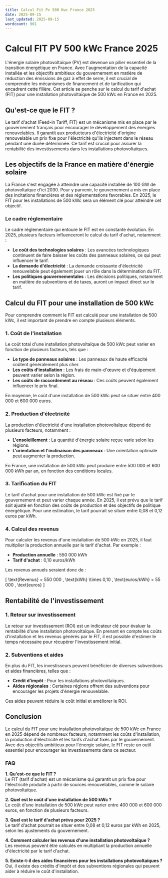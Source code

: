 ```yaml
---
title: Calcul Fit Pv 500 Kwc France 2025
date: 2025-09-15
last_updated: 2025-09-15
wordcount: 901
---
```


# Calcul FIT PV 500 kWc France 2025

L'énergie solaire photovoltaïque (PV) est devenue un pilier essentiel de la transition énergétique en France. Avec l'augmentation de la capacité installée et les objectifs ambitieux du gouvernement en matière de réduction des émissions de gaz à effet de serre, il est crucial de comprendre les mécanismes de financement et de tarification qui encadrent cette filière. Cet article se penche sur le calcul du tarif d'achat (FIT) pour une installation photovoltaïque de 500 kWc en France en 2025.

## Qu'est-ce que le FIT ?

Le tarif d'achat (Feed-in Tariff, FIT) est un mécanisme mis en place par le gouvernement français pour encourager le développement des énergies renouvelables. Il garantit aux producteurs d'électricité d'origine renouvelable un prix fixe pour l'électricité qu'ils injectent dans le réseau pendant une durée déterminée. Ce tarif est crucial pour assurer la rentabilité des investissements dans les installations photovoltaïques.

## Les objectifs de la France en matière d'énergie solaire

La France s'est engagée à atteindre une capacité installée de 100 GW de photovoltaïque d'ici 2030. Pour y parvenir, le gouvernement a mis en place des incitations financières et des réglementations favorables. En 2025, le FIT pour les installations de 500 kWc sera un élément clé pour atteindre cet objectif.

### Le cadre réglementaire

Le cadre réglementaire qui entoure le FIT est en constante évolution. En 2025, plusieurs facteurs influenceront le calcul du tarif d'achat, notamment :

- **Le coût des technologies solaires** : Les avancées technologiques continuent de faire baisser les coûts des panneaux solaires, ce qui peut influencer le tarif.
- **La demande d'électricité** : La demande croissante d'électricité renouvelable peut également jouer un rôle dans la détermination du FIT.
- **Les politiques gouvernementales** : Les décisions politiques, notamment en matière de subventions et de taxes, auront un impact direct sur le tarif.

## Calcul du FIT pour une installation de 500 kWc

Pour comprendre comment le FIT est calculé pour une installation de 500 kWc, il est important de prendre en compte plusieurs éléments.

### 1. Coût de l'installation

Le coût total d'une installation photovoltaïque de 500 kWc peut varier en fonction de plusieurs facteurs, tels que :

- **Le type de panneaux solaires** : Les panneaux de haute efficacité coûtent généralement plus cher.
- **Les coûts d'installation** : Les frais de main-d'œuvre et d'équipement peuvent varier selon la région.
- **Les coûts de raccordement au réseau** : Ces coûts peuvent également influencer le prix final.

En moyenne, le coût d'une installation de 500 kWc peut se situer entre 400 000 et 600 000 euros.

### 2. Production d'électricité

La production d'électricité d'une installation photovoltaïque dépend de plusieurs facteurs, notamment :

- **L'ensoleillement** : La quantité d'énergie solaire reçue varie selon les régions.
- **L'orientation et l'inclinaison des panneaux** : Une orientation optimale peut augmenter la production.

En France, une installation de 500 kWc peut produire entre 500 000 et 600 000 kWh par an, en fonction des conditions locales.

### 3. Tarification du FIT

Le tarif d'achat pour une installation de 500 kWc est fixé par le gouvernement et peut varier chaque année. En 2025, il est prévu que le tarif soit ajusté en fonction des coûts de production et des objectifs de politique énergétique. Pour une estimation, le tarif pourrait se situer entre 0,08 et 0,12 euros par kWh.

### 4. Calcul des revenus

Pour calculer les revenus d'une installation de 500 kWc en 2025, il faut multiplier la production annuelle par le tarif d'achat. Par exemple :

- **Production annuelle** : 550 000 kWh
- **Tarif d'achat** : 0,10 euros/kWh

Les revenus annuels seraient donc de :

\[ \text{Revenus} = 550 000 \, \text{kWh} \times 0,10 \, \text{euros/kWh} = 55 000 \, \text{euros} \]

## Rentabilité de l'investissement

### 1. Retour sur investissement

Le retour sur investissement (ROI) est un indicateur clé pour évaluer la rentabilité d'une installation photovoltaïque. En prenant en compte les coûts d'installation et les revenus générés par le FIT, il est possible d'estimer le temps nécessaire pour récupérer l'investissement initial.

### 2. Subventions et aides

En plus du FIT, les investisseurs peuvent bénéficier de diverses subventions et aides financières, telles que :

- **Crédit d'impôt** : Pour les installations photovoltaïques.
- **Aides régionales** : Certaines régions offrent des subventions pour encourager les projets d'énergie renouvelable.

Ces aides peuvent réduire le coût initial et améliorer le ROI.

## Conclusion

Le calcul du FIT pour une installation photovoltaïque de 500 kWc en France en 2025 dépend de nombreux facteurs, notamment les coûts d'installation, la production d'électricité et les tarifs d'achat fixés par le gouvernement. Avec des objectifs ambitieux pour l'énergie solaire, le FIT reste un outil essentiel pour encourager les investissements dans ce secteur.

### FAQ

**1. Qu'est-ce que le FIT ?**  
Le FIT (tarif d'achat) est un mécanisme qui garantit un prix fixe pour l'électricité produite à partir de sources renouvelables, comme le solaire photovoltaïque.

**2. Quel est le coût d'une installation de 500 kWc ?**  
Le coût d'une installation de 500 kWc peut varier entre 400 000 et 600 000 euros, en fonction de plusieurs facteurs.

**3. Quel est le tarif d'achat prévu pour 2025 ?**  
Le tarif d'achat pourrait se situer entre 0,08 et 0,12 euros par kWh en 2025, selon les ajustements du gouvernement.

**4. Comment calculer les revenus d'une installation photovoltaïque ?**  
Les revenus peuvent être calculés en multipliant la production annuelle d'électricité par le tarif d'achat.

**5. Existe-t-il des aides financières pour les installations photovoltaïques ?**  
Oui, il existe des crédits d'impôt et des subventions régionales qui peuvent aider à réduire le coût d'installation.